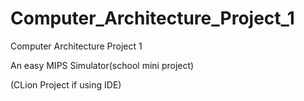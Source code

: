 # Computer_Architecture_Project_1

Computer Architecture Project 1

An easy MIPS Simulator(school mini project)

(CLion Project if using IDE)
